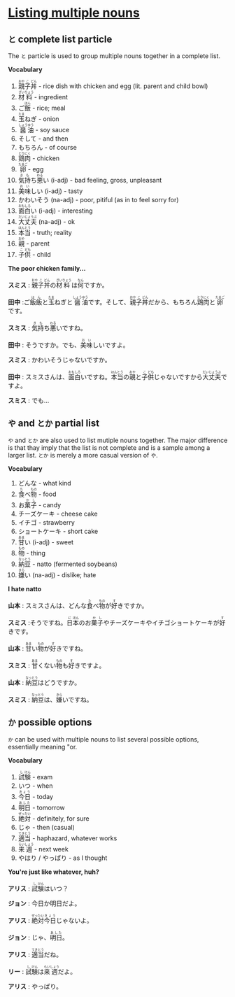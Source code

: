 # [Listing multiple nouns](http://www.guidetojapanese.org/learn/complete/multiple_nouns)

## `と` complete list particle

The `と` particle is used to group multiple nouns together in a complete list.

**Vocabulary**

1. <ruby>親<rt>おや</rt>子<rt>こ</rt>丼<rt>どん</rt></ruby> - rice dish with chicken and egg (lit. parent and child bowl)
1. <ruby>材<rt>ざい</rt>料<rt>りょう</rt></ruby> - ingredient
1. <ruby>ご<rt></rt>飯<rt>はん</rt></ruby> - rice; meal
1. <ruby>玉<rt>たま</rt>ねぎ</ruby> - onion
1. <ruby>醤<rt>しょう</rt>油<rt>ゆう</rt></ruby> - soy sauce
1. そして - and then
1. もちろん - of course
1. <ruby>鶏<rt>とり</rt>肉<rt>にく</rt></ruby> - chicken
1. <ruby>卵<rt>たまご</rt></ruby> - egg
1. <ruby>気<rt>き</rt>持<rt>も</rt>ち<rt></rt>悪<rt>わる</rt>い</ruby> (i-adj) - bad feeling, gross, unpleasant
1. <ruby>美味<rt>おい</rt>しい</ruby> (i-adj) - tasty
1. かわいそう (na-adj) - poor, pitiful (as in to feel sorry for)
1. <ruby>面<rt>おも</rt>白<rt>しろ</rt>い</ruby> (i-adj) - interesting
1. <ruby>大丈夫<rt>だいじょうぶ</rt></ruby> (na-adj) - ok
1. <ruby>本<rt>ほん</rt>当<rt>とう</rt></ruby> - truth; reality
1. <ruby>親<rt>おや</rt></ruby> - parent
1. <ruby>子<rt>こ</rt>供<rt>ども</rt></ruby> - child

**The poor chicken family...**

**スミス** : <ruby>親<rt>おや</rt>子<rt>こ</rt>丼<rt>どん</rt>の<rt></rt>材<rt>ざい</rt>料<rt>りょう</rt>は<rt></rt>何<rt>なん</rt>ですか。</ruby>

**田中** : <ruby>ご<rt></rt>飯飯<rt>はん</rt>と<rt></rt>玉<rt>たま</rt>ねぎと<rt></rt>醤<rt>しょう</rt>油<rt>ゆう</rt>です。そして、<rt></rt>親<rt>おや</rt>子<rt>こ</rt>丼<rt>どん</rt>だから、もちろん<rt></rt>鶏<rt>とり</rt>肉<rt>にく</rt>と<rt></rt>卵<rt>たまご</rt>です。</ruby>

**スミス** : <ruby>気<rt>き</rt>持<rt>も</rt>ち<rt></rt>悪<rt>わる</rt>いですね。</ruby>

**田中** : <ruby>そうですか。でも、<rt></rt>美<rt>お</rt>味<rt>い</rt>しいですよ。</ruby>

**スミス** : かわいそうじゃないですか。

**田中** : <ruby>スミスさんは、<rt></rt>面<rt>おも</rt>白<rt>しろ</rt>いですね。<rt></rt>本<rt>ほん</rt>当<rt>とう</rt>の<rt></rt>親<rt>おや</rt>と<rt></rt>子<rt>こ</rt>供<rt>ども</rt>じゃないですから<rt></rt>大丈夫<rt>だいじょうぶ</rt>ですよ。</ruby>

**スミス** : でも...

## `や` and `とか` partial list

`や` and `とか` are also used to list mutiple nouns together. The major difference is that thay imply that the list is not complete and is a sample among a larger list. `とか` is merely a more casual version of `や`.

**Vocabulary**

1. どんな - what kind
1. <ruby>食<rt>た</rt>べ<rt></rt>物<rt>もの</rt></ruby> - food
1. <ruby>お<rt></rt>菓<rt>か</rt>子<rt>し</rt></ruby> - candy
1. チーズケーキ - cheese cake
1. イチゴ - strawberry
1. ショートケーキ - short cake
1. <ruby>甘<rt>あま</rt>い</ruby> (i-adj) - sweet
1. <ruby>物<rt>もの</rt></ruby> - thing
1. <ruby>納<rt>なっ</rt>豆<rt>とう</rt></ruby> - natto (fermented soybeans)
1. <ruby>嫌<rt>きら</rt>い</ruby> (na-adj) - dislike; hate

**I hate natto**

**山本** : <ruby>スミスさんは、どんな<rt></rt>食<rt>た</rt>べ<rt></rt>物<rt>もの</rt>が<rt></rt>好<rt>す</rt>きですか。</ruby>

**スミス** : <ruby>そうですね。<rt></rt>日<rt>に</rt>本<rt>ほん</rt>のお<rt></rt>菓<rt>か</rt>子<rt>し</rt>やチーズケーキやイチゴショートケーキが<rt></rt>好<rt>す</rt>きです。</ruby>

**山本** : <ruby>甘<rt>あま</rt>い<rt></rt>物<rt>もの</rt>が<rt></rt>好<rt>す</rt>きですね。</ruby>

**スミス** : <ruby>甘<rt>あま</rt>くない<rt></rt>物<rt>もの</rt>も<rt></rt>好<rt>す</rt>きですよ。

**山本** : <ruby>納<rt>なっ</rt>豆<rt>とう</rt>はどうですか。</ruby>

**スミス** : <ruby>納<rt>なっ</rt>豆<rt>とう</rt>は、<rt></rt>嫌<rt>きら</rt>いですね。</ruby>

## `か` possible options

`か` can be used with multiple nouns to list several possible options, essentially meaning "or.

**Vocabulary**

1. <ruby>試<rt>し</rt>験<rt>けん</rt></ruby> - exam
1. いつ - when
1. <ruby>今日<rt>きょう</rt></ruby> - today
1. <ruby>明日<rt>あした</rt></ruby> - tomorrow
1. <ruby>絶<rt>ぜっ</rt>対<rt>たい</rt></ruby> - definitely, for sure
1. じゃ - then (casual)
1. <ruby>適<rt>てき</rt>当<rt>とう</rt></ruby> - haphazard, whatever works
1. <ruby>来<rt>らい</rt>週<rt>しょう</rt></ruby> - next week
1. やはり / やっぱり - as I thought

**You're just like whatever, huh?**

**アリス** : <ruby>試<rt>し</rt>験<rt>けん</rt>はいつ？</ruby>

**ジョン** : 今日か明日だよ。

**アリス** : <ruby>絶<rt>ぜっ</rt>対<rt>たい</rt>今日<rt>きょう</rt>じゃないよ。</ruby>

**ジョン** : <ruby>じゃ、<rt></rt>明日<rt>あした</rt>。</ruby>

**アリス** : <ruby>適<rt>てき</rt>当<rt>とう</rt>だね。</ruby>

**リー** : <ruby>試<rt>し</rt>験<rt>けん</rt>は<rt></rt>来<rt>らい</rt>週<rt>しょう</rt>だよ。</ruby>

**アリス** : やっぱり。